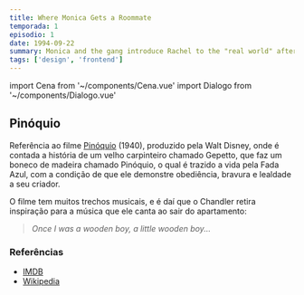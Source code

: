 ```yaml
---
title: Where Monica Gets a Roommate
temporada: 1
episodio: 1
date: 1994-09-22
summary: Monica and the gang introduce Rachel to the "real world" after she leaves her fiancé at the altar.
tags: ['design', 'frontend']
---
```


import Cena from '~/components/Cena.vue'
import Dialogo from '~/components/Dialogo.vue'

## Pinóquio

<cena>
    <dialogo
        :imagem="require('~/assets/img/monica.png')"
        cor-fundo="bg-purple-300"
        original="- Wait, unless you happened to catch the Reruns' production of Pinocchio."
        traducao="- Espera, a não ser que tenha visto a refilmagem do Pinóquio."
    ></dialogo>
    <dialogo
        :imagem="require('~/assets/img/chandler.png')"
        cor-fundo="bg-teal-400"
        original="- Look, Gepetto, I'm a real live boy."
        traducao="- Olha, Gepetto, sou um menino de verdade."
    ></dialogo>
</cena>

Referência ao filme [Pinóquio](https://www.imdb.com/title/tt0032910/) (1940),
produzido pela Walt Disney, onde é contada a história de um velho carpinteiro chamado Gepetto,
que faz um boneco de madeira chamado Pinóquio, o qual é trazido a vida pela Fada Azul,
com a condição de que ele demonstre obediência, bravura e lealdade a seu criador.

O filme tem muitos trechos musicais, e é daí que o Chandler retira inspiração para a música
que ele canta ao sair do apartamento:

> _Once I was a wooden boy, a little wooden boy..._

### Referências

- [IMDB](https://www.imdb.com/title/tt0032910/)
- [Wikipedia](https://pt.wikipedia.org/wiki/Pin%C3%B3quio_(filme))
